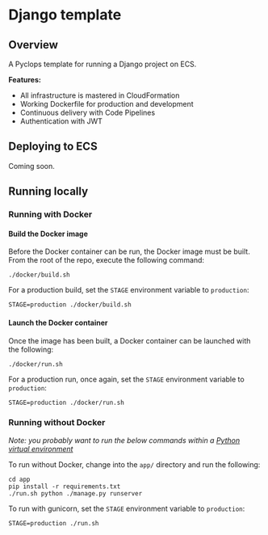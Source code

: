 # Django template

## Overview

A Pyclops template for running a Django project on ECS. 

**Features:**

* All infrastructure is mastered in CloudFormation
* Working Dockerfile for production and development
* Continuous delivery with Code Pipelines
* Authentication with JWT

## Deploying to ECS

Coming soon.

## Running locally

### Running with Docker

#### Build the Docker image

Before the Docker container can be run, the Docker image must be built. From the root of the repo, execute the following command:

```
./docker/build.sh
```

For a production build, set the `STAGE` environment variable to `production`:

```
STAGE=production ./docker/build.sh
```

#### Launch the Docker container

Once the image has been built, a Docker container can be launched with the following:

```
./docker/run.sh
```

For a production run, once again, set the `STAGE` environment variable to `production`:

```
STAGE=production ./docker/run.sh
```

### Running without Docker

*Note: you probably want to run the below commands within a [Python virtual environment](https://github.com/pyenv/pyenv)*

To run without Docker, change into the `app/` directory and run the following:

```
cd app
pip install -r requirements.txt
./run.sh python ./manage.py runserver
```


To run with gunicorn, set the `STAGE` environment variable to `production`:

```
STAGE=production ./run.sh
```
